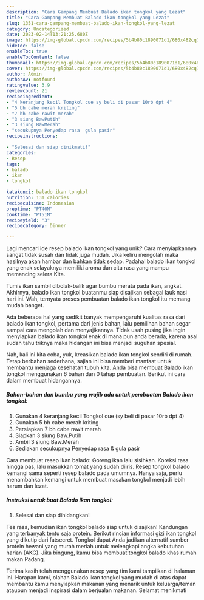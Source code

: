 ```yaml
---
description: "Cara Gampang Membuat Balado ikan tongkol yang Lezat"
title: "Cara Gampang Membuat Balado ikan tongkol yang Lezat"
slug: 1351-cara-gampang-membuat-balado-ikan-tongkol-yang-lezat
category: Uncategorized
date: 2023-02-14T13:21:25.680Z
image: https://img-global.cpcdn.com/recipes/5b4b80c1890071d1/680x482cq70/balado-ikan-tongkol-foto-resep-utama.jpg
hideToc: false
enableToc: true
enableTocContent: false
thumbnail: https://img-global.cpcdn.com/recipes/5b4b80c1890071d1/680x482cq70/balado-ikan-tongkol-foto-resep-utama.jpg
cover: https://img-global.cpcdn.com/recipes/5b4b80c1890071d1/680x482cq70/balado-ikan-tongkol-foto-resep-utama.jpg
author: Admin
authorAv: notfound
ratingvalue: 3.9
reviewcount: 21
recipeingredient:
- "4 keranjang kecil Tongkol cue sy beli di pasar 10rb dpt 4"
- "5 bh cabe merah kriting"
- "7 bh cabe rawit merah"
- "3 siung BawPutih"
- "3 siung BawMerah"
- "secukupnya Penyedap rasa  gula pasir"
recipeinstructions:

- "Selesai dan siap dinikmati!"
categories:
- Resep
tags:
- balado
- ikan
- tongkol

katakunci: balado ikan tongkol 
nutrition: 131 calories
recipecuisine: Indonesian
preptime: "PT40M"
cooktime: "PT51M"
recipeyield: "3"
recipecategory: Dinner

---
```





Lagi mencari ide resep balado ikan tongkol yang unik? Cara menyiapkannya sangat tidak susah dan tidak juga mudah. Jika keliru mengolah maka hasilnya akan hambar dan bahkan tidak sedap. Padahal balado ikan tongkol yang enak selayaknya memiliki aroma dan cita rasa yang mampu memancing selera Kita.





Tumis ikan sambil dibolak-balik agar bumbu merata pada ikan, angkat. Akhirnya, balado ikan tongkol buatanmu siap disajikan sebagai lauk nasi hari ini. Wah, ternyata proses pembuatan balado ikan tongkol itu memang mudah banget.

Ada beberapa hal yang sedikit banyak mempengaruhi kualitas rasa dari balado ikan tongkol, pertama dari jenis bahan, lalu pemilihan bahan segar sampai cara mengolah dan menyajikannya. Tidak usah pusing jika ingin menyiapkan balado ikan tongkol enak di mana pun anda berada, karena asal sudah tahu triknya maka hidangan ini bisa menjadi suguhan spesial.






Nah, kali ini kita coba, yuk, kreasikan balado ikan tongkol sendiri di rumah. Tetap berbahan sederhana, sajian ini bisa memberi manfaat untuk membantu menjaga kesehatan tubuh kita. Anda bisa membuat Balado ikan tongkol menggunakan 6 bahan dan 0 tahap pembuatan. Berikut ini cara dalam membuat hidangannya.

<!--inarticleads1-->

##### Bahan-bahan dan bumbu yang wajib ada untuk pembuatan Balado ikan tongkol:

1. Gunakan 4 keranjang kecil Tongkol cue (sy beli di pasar 10rb dpt 4)
1. Gunakan 5 bh cabe merah kriting
1. Persiapkan 7 bh cabe rawit merah
1. Siapkan 3 siung Baw.Putih
1. Ambil 3 siung Baw.Merah
1. Sediakan secukupnya Penyedap rasa &amp; gula pasir


Cara membuat resep ikan balado: Goreng ikan lalu sisihkan. Koreksi rasa hingga pas, lalu masukkan tomat yang sudah diiris. Resep tongkol balado kemangi sama seperti resep balado pada umumnya. Hanya saja, perlu menambahkan kemangi untuk membuat masakan tongkol menjadi lebih harum dan lezat. 

<!--inarticleads2-->

##### Instruksi untuk buat Balado ikan tongkol:


1. Selesai dan siap dihidangkan!

Tes rasa, kemudian ikan tongkol balado siap untuk disajikan! Kandungan yang terbanyak tentu saja protein. Berikut rincian informasi gizi ikan tongkol yang dikutip dari fatsecret. Tongkol dapat Anda jadikan alternatif sumber protein hewani yang murah meriah untuk melengkapi angka kebutuhan harian (AKG). Jika bingung, kamu bisa membuat tongkol balado khas rumah makan Padang. 

Terima kasih telah menggunakan resep yang tim kami tampilkan di halaman ini. Harapan kami, olahan Balado ikan tongkol yang mudah di atas dapat membantu kamu menyiapkan makanan yang menarik untuk keluarga/teman ataupun menjadi inspirasi dalam berjualan makanan. Selamat menikmati
